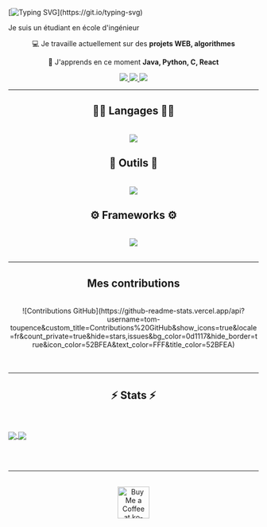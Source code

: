 
[![Typing SVG](https://readme-typing-svg.demolab.com/?lines=Bonjour+!+%F0%9F%98%81;Je+m'appelle+TOUPENCE+Tom+!;Bienvenue+sur+mon+profil+Github+!)](https://git.io/typing-svg)


Je suis un étudiant en école d'ingénieur
<br/>

<div align="center">
 
 &#128187; Je travaille actuellement sur des **projets WEB, algorithmes**
 
 &#128214; J'apprends en ce moment **Java, Python, C, React**

 </div>
 
<div align="center"> 
  <a href="mailto:toupencetom@gmail.com">
    <img src="https://img.shields.io/badge/Gmail-333333?style=for-the-badge&logo=gmail&logoColor=red" />
  </a>
  <a href="https://www.linkedin.com/in/tom-toupence-20117429a/" target="_blank">
    <img src="https://img.shields.io/badge/LinkedIn-0077B5?style=for-the-badge&logo=linkedin&logoColor=white" target="_blank" />
  </a>
  <a href="http://tom-toupence.fr" target="_blank">
     <img src="https://img.shields.io/badge/Portfolio-FF5722?style=for-the-badge&logo=todoist&logoColor=white" target="_blank" /> <!-- sqlite, safari, google-chrome are other good icon options -->
  </a>
</div>

 <hr/>
 
<h2 align="center"> &#128104;&#8205;&#128187; Langages &#128104;&#8205;&#128187;</h2>
<br/>
<div align="center">
    <img src="https://skillicons.dev/icons?i=html,css,r,python,php,javascript,c,java,mysql" />
    <br>
</div>
<h2 align="center">&#128295; Outils &#128295;</h2>
<br/>
<div align="center">
  <img src="https://skillicons.dev/icons?i=vscode,github,git,gitlab,discord" />
  <br>
</div>

<h2 align="center">&#9881; Frameworks &#9881;</h2>
<br/>
<div align="center">
    <img src="https://skillicons.dev/icons?i=angular,bootstrap,dotnet" />
    <br>
</div>
<br/>
<hr/>

<div align="center">
  <h2> Mes contributions </h2>
  <br>
  ![Contributions GitHub](https://github-readme-stats.vercel.app/api?username=tom-toupence&custom_title=Contributions%20GitHub&show_icons=true&locale=fr&count_private=true&hide=stars,issues&bg_color=0d1117&hide_border=true&icon_color=52BFEA&text_color=FFF&title_color=52BFEA)
  <br/><br/><br/>
</div>

<hr/>

<h2 align="center">⚡ Stats ⚡</h2>
<br>
<br>
<a href="https://github.com/tom-toupence/php_project">
  <img align="center" src="https://github-readme-stats.vercel.app/api/pin/?username=tom-toupence&repo=php_project" />
</a>
<a href="https://github.com/tom-toupence/Projet-Tutore-3A">
  <img align="center" src="https://github-readme-stats.vercel.app/api/pin/?username=tom-toupence&repo=Projet-Tutore-3A" />
</a>

<br/><br/>

<hr/>

<br/>

<div align="center">
<a href='https://ko-fi.com/V7V4RAK9C' target='_blank'><img height='64' style='border:0px;height:64px;' src='https://storage.ko-fi.com/cdn/kofi1.png?v=3' border='0' alt='Buy Me a Coffee at ko-fi.com' /></a>
</div>

<br/>
